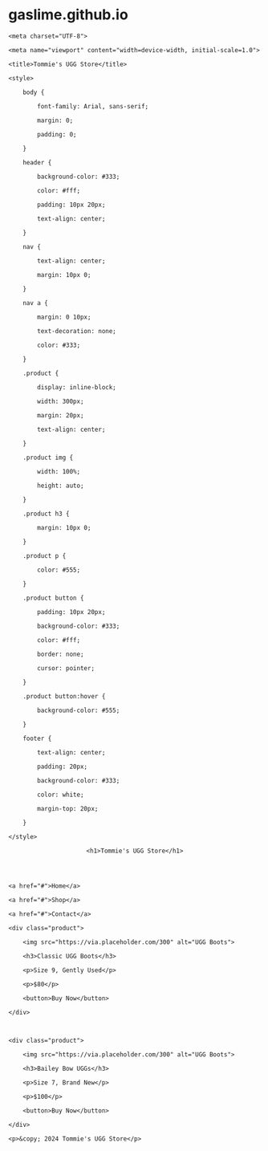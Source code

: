 # gaslime.github.io
<!DOCTYPE html>

<html lang="en">

<head>

    <meta charset="UTF-8">

    <meta name="viewport" content="width=device-width, initial-scale=1.0">

    <title>Tommie's UGG Store</title>

    <style>

        body {

            font-family: Arial, sans-serif;

            margin: 0;

            padding: 0;

        }

        header {

            background-color: #333;

            color: #fff;

            padding: 10px 20px;

            text-align: center;

        }

        nav {

            text-align: center;

            margin: 10px 0;

        }

        nav a {

            margin: 0 10px;

            text-decoration: none;

            color: #333;

        }

        .product {

            display: inline-block;

            width: 300px;

            margin: 20px;

            text-align: center;

        }

        .product img {

            width: 100%;

            height: auto;

        }

        .product h3 {

            margin: 10px 0;

        }

        .product p {

            color: #555;

        }

        .product button {

            padding: 10px 20px;

            background-color: #333;

            color: #fff;

            border: none;

            cursor: pointer;

        }

        .product button:hover {

            background-color: #555;

        }

        footer {

            text-align: center;

            padding: 20px;

            background-color: #333;

            color: white;

            margin-top: 20px;

        }

    </style>

</head>

<body>



<header>

    <h1>Tommie's UGG Store</h1>

</header>



<nav>

    <a href="#">Home</a>

    <a href="#">Shop</a>

    <a href="#">Contact</a>

</nav>



<main>

    <div class="product">

        <img src="https://via.placeholder.com/300" alt="UGG Boots">

        <h3>Classic UGG Boots</h3>

        <p>Size 9, Gently Used</p>

        <p>$80</p>

        <button>Buy Now</button>

    </div>



    <div class="product">

        <img src="https://via.placeholder.com/300" alt="UGG Boots">

        <h3>Bailey Bow UGGs</h3>

        <p>Size 7, Brand New</p>

        <p>$100</p>

        <button>Buy Now</button>

    </div>

</main>



<footer>

    <p>&copy; 2024 Tommie's UGG Store</p>

</footer>



</body>

</html>
